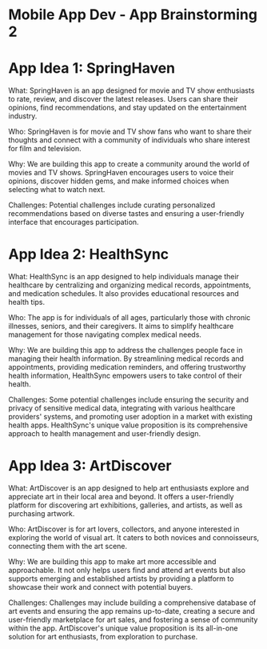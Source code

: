 Mobile App Dev - App Brainstorming 2
===

# App Idea 1: SpringHaven
What: SpringHaven is an app designed for movie and TV show enthusiasts to rate, review, and discover the latest releases. Users can share their opinions, find recommendations, and stay updated on the entertainment industry.

Who: SpringHaven is for movie and TV show fans who want to share their thoughts and connect with a community of individuals who share interest for film and television.

Why: We are building this app to create a community around the world of movies and TV shows. SpringHaven encourages users to voice their opinions, discover hidden gems, and make informed choices when selecting what to watch next.

Challenges: Potential challenges include curating personalized recommendations based on diverse tastes and ensuring a user-friendly interface that encourages participation. 

# App Idea 2: HealthSync

What: HealthSync is an app designed to help individuals manage their healthcare by centralizing and organizing medical records, appointments, and medication schedules. It also provides educational resources and health tips.

Who: The app is for individuals of all ages, particularly those with chronic illnesses, seniors, and their caregivers. It aims to simplify healthcare management for those navigating complex medical needs.

Why: We are building this app to address the challenges people face in managing their health information. By streamlining medical records and appointments, providing medication reminders, and offering trustworthy health information, HealthSync empowers users to take control of their health.

Challenges: Some potential challenges include ensuring the security and privacy of sensitive medical data, integrating with various healthcare providers' systems, and promoting user adoption in a market with existing health apps. HealthSync's unique value proposition is its comprehensive approach to health management and user-friendly design.

# App Idea 3: ArtDiscover

What: ArtDiscover is an app designed to help art enthusiasts explore and appreciate art in their local area and beyond. It offers a user-friendly platform for discovering art exhibitions, galleries, and artists, as well as purchasing artwork.

Who: ArtDiscover is for art lovers, collectors, and anyone interested in exploring the world of visual art. It caters to both novices and connoisseurs, connecting them with the art scene.

Why: We are building this app to make art more accessible and approachable. It not only helps users find and attend art events but also supports emerging and established artists by providing a platform to showcase their work and connect with potential buyers.

Challenges: Challenges may include building a comprehensive database of art events and ensuring the app remains up-to-date, creating a secure and user-friendly marketplace for art sales, and fostering a sense of community within the app. ArtDiscover's unique value proposition is its all-in-one solution for art enthusiasts, from exploration to purchase.
